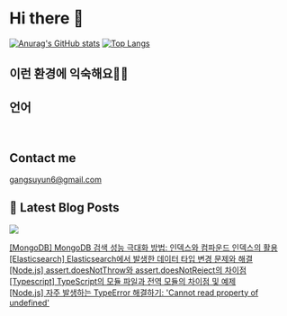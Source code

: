 # Hi there 👋

[![Anurag's GitHub stats](https://github-readme-stats.vercel.app/api?username=rkdden)](https://github.com/anuraghazra/github-readme-stats)
[![Top Langs](https://github-readme-stats.vercel.app/api/top-langs/?username=rkdden&layout=compact&hide=r,jupyter%20notebook,c%23&exclude_repo=roharui.github.io)](https://github.com/anuraghazra/github-readme-stats)

## 이런 환경에 익숙해요✍🏼

## 언어

<p>
  <img alt="" src= "https://img.shields.io/badge/JavaScript-F7DF1E?style=flat-square&logo=JavaScript&logoColor=white"/> 
  <img alt="" src= "https://img.shields.io/badge/TypeScript-black?logo=typescript&logoColor=blue"/>
</p>

## Contact me

gangsuyun6@gmail.com

## 📕 Latest Blog Posts
<p>
    <a href="https://systorage.tistory.com/"><img src="https://img.shields.io/badge/Blog-FF5722?style=flat-square&logo=Blogger&logoColor=white"/></a><br>
</p>

<a href=https://systorage.tistory.com/entry/MongoDB-MongoDB-%EA%B2%80%EC%83%89-%EC%84%B1%EB%8A%A5-%EA%B7%B9%EB%8C%80%ED%99%94-%EB%B0%A9%EB%B2%95-%EC%9D%B8%EB%8D%B1%EC%8A%A4%EC%99%80-%EC%BB%B4%ED%8C%8C%EC%9A%B4%EB%93%9C-%EC%9D%B8%EB%8D%B1%EC%8A%A4%EC%9D%98-%ED%99%9C%EC%9A%A9>[MongoDB] MongoDB 검색 성능 극대화 방법: 인덱스와 컴파운드 인덱스의 활용</a></br><a href=https://systorage.tistory.com/entry/Elasticsearch-Elasticsearch%EC%97%90%EC%84%9C-%EB%B0%9C%EC%83%9D%ED%95%9C-%EB%8D%B0%EC%9D%B4%ED%84%B0-%ED%83%80%EC%9E%85-%EB%B3%80%EA%B2%BD-%EB%AC%B8%EC%A0%9C%EC%99%80-%ED%95%B4%EA%B2%B0>[Elasticsearch] Elasticsearch에서 발생한 데이터 타입 변경 문제와 해결</a></br><a href=https://systorage.tistory.com/entry/Nodejs-assertdoesNotThrow%EC%99%80-assertdoesNotReject%EC%9D%98-%EC%B0%A8%EC%9D%B4%EC%A0%90>[Node.js] assert.doesNotThrow와 assert.doesNotReject의 차이점</a></br><a href=https://systorage.tistory.com/entry/Typescript-TypeScript%EC%9D%98-%EB%AA%A8%EB%93%88-%ED%8C%8C%EC%9D%BC%EA%B3%BC-%EC%A0%84%EC%97%AD-%EB%AA%A8%EB%93%88%EC%9D%98-%EC%B0%A8%EC%9D%B4%EC%A0%90-%EB%B0%8F-%EC%98%88%EC%A0%9C>[Typescript] TypeScript의 모듈 파일과 전역 모듈의 차이점 및 예제</a></br><a href=https://systorage.tistory.com/entry/Nodejs-%EC%9E%90%EC%A3%BC-%EB%B0%9C%EC%83%9D%ED%95%98%EB%8A%94-TypeError-%ED%95%B4%EA%B2%B0%ED%95%98%EA%B8%B0-Cannot-read-property-of-undefined>[Node.js] 자주 발생하는 TypeError 해결하기: 'Cannot read property of undefined'</a></br>